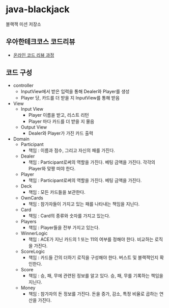 # java-blackjack

블랙잭 미션 저장소

## 우아한테크코스 코드리뷰

- [온라인 코드 리뷰 과정](https://github.com/woowacourse/woowacourse-docs/blob/master/maincourse/README.md)

## 코드 구성

- controller
    - InputView에서 받은 입력을 통해 Dealer와 Player를 생성
    - Player 당, 카드를 더 받을 지 InputView를 통해 받음
- View
    - Input View
        - Player 이름을 받고, 리스트 리턴
        - Player 마다 카드를 더 받을 지 물음
    - Output View
        - Dealer와 Player가 가진 카드 출력
- Domain
    - Participant
        - 책임 : 이름과 점수, 그리고 자신의 패를 가진다.
    - Dealer
        - 책임 : Participant로써의 역할을 가진다. 베팅 금액을 가진다. 각각의 Player와 맞짱 떠야 한다.
    - Player
        - 책임 : Participant로써의 역할을 가진다. 베팅 금액을 가진다.
    - Deck
        - 책임 : 모든 카드들을 보관한다.
    - OwnCards
        - 책임 : 참가자들이 가지고 있는 패를 나타내는 책임을 지닌다.
    - Card
        - 책임 : Card의 종류와 숫자를 가지고 있는다.
    - Players
        - 책임 : Player들을 전부 가지고 있는다.
    - WinnerLogic
        - 책임 : ACE가 지닌 카드의 1 또는 11의 여부를 정해야 한다. 비교하는 로직을 가진다.
    - ScoreLogic
        - 책임 : 카드들 간의 더하기 로직을 구성해야 한다. 버스트 및 블랙잭인지 확인한다.
    - Score
        - 책임 : 승, 패, 무에 관련된 정보를 알고 있다. 승, 패, 무를 기록하는 책임을 지닌다.
    - Money
        - 책임 : 참가자의 돈 정보를 가진다. 돈을 증가, 감소, 특정 비율로 곱하는 연산을 가진다.
      
       